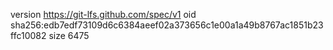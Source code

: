 version https://git-lfs.github.com/spec/v1
oid sha256:edb7edf73109d6c6384aeef02a373656c1e00a1a49b8767ac1851b23ffc10082
size 6475

